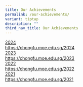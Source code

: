 ```yaml
---
title: Our Achievements
permalink: /our-achievements/
variant: tiptap
description: ""
third_nav_title: Our Achievements
---
```

<div class="isomer-card-grid"><a rel="noopener noreferrer nofollow" href="https://chongfu.moe.edu.sg/2024/" class="isomer-card"><div class="isomer-card-body"><div class="isomer-card-title">2024</div><div class="isomer-card-link">https://chongfu.moe.edu.sg/2024</div></div></a>
<a rel="noopener noreferrer nofollow" href="https://chongfu.moe.edu.sg/2023" class="isomer-card">
<div class="isomer-card-body">
<div class="isomer-card-title">2023</div>
<div class="isomer-card-link">https://chongfu.moe.edu.sg/2023</div>
</div>
</a><a rel="noopener noreferrer nofollow" href="https://chongfu.moe.edu.sg/2022" class="isomer-card"><div class="isomer-card-body"><div class="isomer-card-title">2022</div><div class="isomer-card-link">https://chongfu.moe.edu.sg/2022</div></div></a>
<a rel="noopener noreferrer nofollow" href="https://chongfu.moe.edu.sg/2021" class="isomer-card">
<div class="isomer-card-body">
<div class="isomer-card-title">2021</div>
<div class="isomer-card-link">https://chongfu.moe.edu.sg/2021</div>
</div>
</a>
</div>
<p></p>